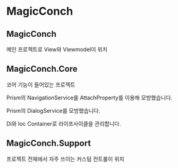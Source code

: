 # MagicConch

## MagicConch
메인 프로젝트로 View와 Viewmodel이 위치

## MagicConch.Core
코어 기능이 들어있는 프로젝트

Prism의 NavigationService를 AttachProperty를 이용해 모방했습니다.

Prism의 DialogService를 모방했습니다.

Di와 Ioc Container로 라이프사이클을 관리합니다.

## MagicConch.Support
프로젝트 전체에서 자주 쓰이는 커스텀 컨트롤이 위치

